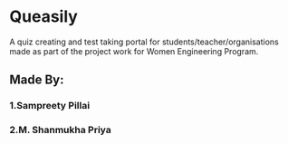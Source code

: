 # Queasily

A quiz creating and test taking portal for students/teacher/organisations made as part of the project work for Women Engineering Program.

## Made By:
### 1.Sampreety Pillai
### 2.M. Shanmukha Priya
